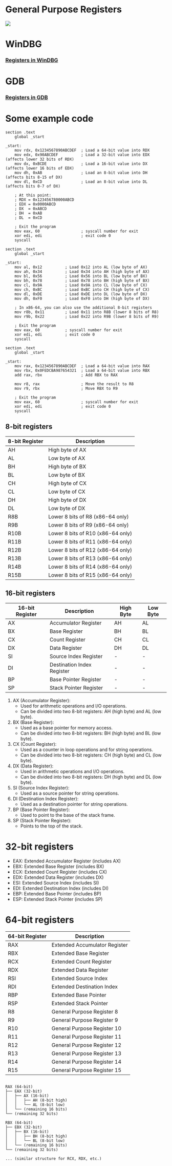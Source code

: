 # General Purpose Registers
![](./folders/0e0bd659-8f6e-46f8-85f8-6c040d0b8899.webp)

# WinDBG

### [Registers in WinDBG](https://learn.microsoft.com/en-us/windows-hardware/drivers/debuggercmds/r--registers-)

# GDB

### [Registers in GDB](https://ftp.gnu.org/old-gnu/Manuals/gdb/html_node/gdb_60.html)

# Some example code

```
section .text
    global _start

_start:
    mov rdx, 0x1234567890ABCDEF  ; Load a 64-bit value into RDX
    mov edx, 0x90ABCDEF          ; Load a 32-bit value into EDX (affects lower 32 bits of RDX)
    mov dx, 0xBCDE               ; Load a 16-bit value into DX (affects lower 16 bits of EDX)
    mov dh, 0xAB                 ; Load an 8-bit value into DH (affects bits 8-15 of DX)
    mov dl, 0xCD                 ; Load an 8-bit value into DL (affects bits 0-7 of DX)

    ; At this point:
    ; RDX = 0x123456780000ABCD
    ; EDX = 0x0000ABCD
    ; DX  = 0xABCD
    ; DH  = 0xAB
    ; DL  = 0xCD

    ; Exit the program
    mov eax, 60                  ; syscall number for exit
    xor edi, edi                 ; exit code 0
    syscall
```
```
section .text
    global _start

_start:
    mov al, 0x12          ; Load 0x12 into AL (low byte of AX)
    mov ah, 0x34          ; Load 0x34 into AH (high byte of AX)
    mov bl, 0x56          ; Load 0x56 into BL (low byte of BX)
    mov bh, 0x78          ; Load 0x78 into BH (high byte of BX)
    mov cl, 0x9A          ; Load 0x9A into CL (low byte of CX)
    mov ch, 0xBC          ; Load 0xBC into CH (high byte of CX)
    mov dl, 0xDE          ; Load 0xDE into DL (low byte of DX)
    mov dh, 0xF0          ; Load 0xF0 into DH (high byte of DX)

    ; In x86-64, you can also use the additional 8-bit registers
    mov r8b, 0x11         ; Load 0x11 into R8B (lower 8 bits of R8)
    mov r9b, 0x22         ; Load 0x22 into R9B (lower 8 bits of R9)

    ; Exit the program
    mov eax, 60           ; syscall number for exit
    xor edi, edi          ; exit code 0
    syscall
```
```
section .text
    global _start

_start:
    mov rax, 0x1234567890ABCDEF  ; Load a 64-bit value into RAX
    mov rbx, 0x0FEDCBA987654321  ; Load a 64-bit value into RBX
    add rax, rbx                 ; Add RBX to RAX

    mov r8, rax                  ; Move the result to R8
    mov r9, rbx                  ; Move RBX to R9

    ; Exit the program
    mov eax, 60                  ; syscall number for exit
    xor edi, edi                 ; exit code 0
    syscall
```
## 8-bit registers
| 8-bit Register | Description                          |
|----------------|--------------------------------------|
| AH             | High byte of AX                      |
| AL             | Low byte of AX                       |
| BH             | High byte of BX                      |
| BL             | Low byte of BX                       |
| CH             | High byte of CX                      |
| CL             | Low byte of CX                       |
| DH             | High byte of DX                      |
| DL             | Low byte of DX                       |
| R8B            | Lower 8 bits of R8 (x86-64 only)     |
| R9B            | Lower 8 bits of R9 (x86-64 only)     |
| R10B           | Lower 8 bits of R10 (x86-64 only)    |
| R11B           | Lower 8 bits of R11 (x86-64 only)    |
| R12B           | Lower 8 bits of R12 (x86-64 only)    |
| R13B           | Lower 8 bits of R13 (x86-64 only)    |
| R14B           | Lower 8 bits of R14 (x86-64 only)    |
| R15B           | Lower 8 bits of R15 (x86-64 only)    |

## 16-bit registers
| 16-bit Register | Description                          | High Byte | Low Byte | 
|-----------------|--------------------------------------|-----------|----------|
| AX              | Accumulator Register                 | AH        | AL       |
| BX              | Base Register                        | BH        | BL       |
| CX              | Count Register                       | CH        | CL       |
| DX              | Data Register                        | DH        | DL       |
| SI              | Source Index Register                | -         | -        |
| DI              | Destination Index Register           | -         | -        |
| BP              | Base Pointer Register                | -         | -        |
| SP              | Stack Pointer Register               | -         | -        |

1.	AX (Accumulator Register):
    -	Used for arithmetic operations and I/O operations.
    -	Can be divided into two 8-bit registers: AH (high byte) and AL (low byte).
2.	BX (Base Register):
    -	Used as a base pointer for memory access.
    -	Can be divided into two 8-bit registers: BH (high byte) and BL (low byte).
3.	CX (Count Register):
    -	Used as a counter in loop operations and for string operations.
    -	Can be divided into two 8-bit registers: CH (high byte) and CL (low byte).
4.	DX (Data Register):
    -	Used in arithmetic operations and I/O operations.
    -	Can be divided into two 8-bit registers: DH (high byte) and DL (low byte).
5.	SI (Source Index Register):
    -	Used as a source pointer for string operations.
6.	DI (Destination Index Register):
    -	Used as a destination pointer for string operations.
7.	BP (Base Pointer Register):
    -	Used to point to the base of the stack frame.
8.	SP (Stack Pointer Register):
    -	Points to the top of the stack.
# 32-bit registers
-	EAX: Extended Accumulator Register (includes AX)
-	EBX: Extended Base Register (includes BX)
-	ECX: Extended Count Register (includes CX)
-	EDX: Extended Data Register (includes DX)
-	ESI: Extended Source Index (includes SI)
-	EDI: Extended Destination Index (includes DI)
-	EBP: Extended Base Pointer (includes BP)
-	ESP: Extended Stack Pointer (includes SP)

# 64-bit registers 
| 64-bit Register | Description                          |
|-----------------|--------------------------------------|
| RAX             | Extended Accumulator Register        |
| RBX             | Extended Base Register               |
| RCX             | Extended Count Register              |
| RDX             | Extended Data Register               |
| RSI             | Extended Source Index                |
| RDI             | Extended Destination Index           |
| RBP             | Extended Base Pointer                |
| RSP             | Extended Stack Pointer               |
| R8              | General Purpose Register 8           |
| R9              | General Purpose Register 9           |
| R10             | General Purpose Register 10          |
| R11             | General Purpose Register 11          |
| R12             | General Purpose Register 12          |
| R13             | General Purpose Register 13          |
| R14             | General Purpose Register 14          |
| R15             | General Purpose Register 15          |

```

RAX (64-bit)
├── EAX (32-bit)
│   ├── AX (16-bit)
│   │   ├── AH (8-bit high)
│   │   └── AL (8-bit low)
│   └── (remaining 16 bits)
└── (remaining 32 bits)

RBX (64-bit)
├── EBX (32-bit)
│   ├── BX (16-bit)
│   │   ├── BH (8-bit high)
│   │   └── BL (8-bit low)
│   └── (remaining 16 bits)
└── (remaining 32 bits)

... (similar structure for RCX, RDX, etc.)
```